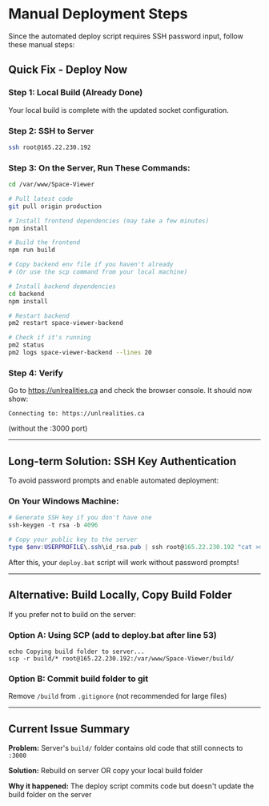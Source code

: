 # Manual Deployment Steps

Since the automated deploy script requires SSH password input, follow these manual steps:

## Quick Fix - Deploy Now

### Step 1: Local Build (Already Done)
Your local build is complete with the updated socket configuration.

### Step 2: SSH to Server
```bash
ssh root@165.22.230.192
```

### Step 3: On the Server, Run These Commands:
```bash
cd /var/www/Space-Viewer

# Pull latest code
git pull origin production

# Install frontend dependencies (may take a few minutes)
npm install

# Build the frontend
npm run build

# Copy backend env file if you haven't already
# (Or use the scp command from your local machine)

# Install backend dependencies
cd backend
npm install

# Restart backend
pm2 restart space-viewer-backend

# Check if it's running
pm2 status
pm2 logs space-viewer-backend --lines 20
```

### Step 4: Verify
Go to https://unlrealities.ca and check the browser console. It should now show:
```
Connecting to: https://unlrealities.ca
```
(without the :3000 port)

---

## Long-term Solution: SSH Key Authentication

To avoid password prompts and enable automated deployment:

### On Your Windows Machine:
```powershell
# Generate SSH key if you don't have one
ssh-keygen -t rsa -b 4096

# Copy your public key to the server
type $env:USERPROFILE\.ssh\id_rsa.pub | ssh root@165.22.230.192 "cat >> ~/.ssh/authorized_keys"
```

After this, your `deploy.bat` script will work without password prompts!

---

## Alternative: Build Locally, Copy Build Folder

If you prefer not to build on the server:

### Option A: Using SCP (add to deploy.bat after line 53)
```batch
echo Copying build folder to server...
scp -r build/* root@165.22.230.192:/var/www/Space-Viewer/build/
```

### Option B: Commit build folder to git
Remove `/build` from `.gitignore` (not recommended for large files)

---

## Current Issue Summary

**Problem:** Server's `build/` folder contains old code that still connects to `:3000`

**Solution:** Rebuild on server OR copy your local build folder

**Why it happened:** The deploy script commits code but doesn't update the build folder on the server

